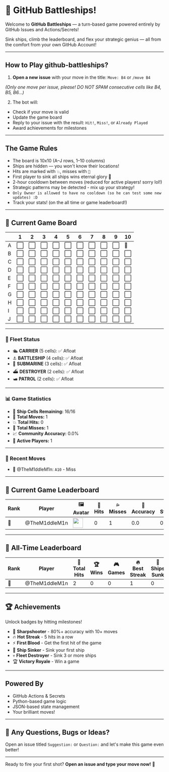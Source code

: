 # 🚢 GitHub Battleships!

Welcome to **GitHub Battleships** — a turn-based game powered entirely by GitHub Issues and Actions/Secrets!

Sink ships, climb the leaderboard, and flex your strategic genius — all from the comfort from your own GitHub Account!

---

## How to Play github-battleships?

1. **Open a new issue** with your move in the title: `Move: B4` or `/move B4`

*(Only one move per issue, please! DO NOT SPAM consecutive cells like B4, B5, B6...)*

2. The bot will:
- Check if your move is valid
- Update the game board
- Reply to your issue with the result: `Hit!`, `Miss!`, or `Already Played`
- Award achievements for milestones

---

## The Game Rules

- The board is 10x10 (A–J rows, 1–10 columns)
- Ships are hidden — you won't know their locations!
- Hits are marked with `💥`, misses with `🌊`
- First player to sink all ships wins eternal glory 👑
- 2-hour cooldown between moves (reduced for active players! sorry lol!)
- Strategic patterns may be detected - mix up your strategy!
- `Only Owner is allowed to have no cooldown (so he can test some new updates) :D`
- Track your stats! (on the all time or game leaderboard!)

---

## 🎯 Current Game Board

<!-- BOARD_START -->
|   | 1 | 2 | 3 | 4 | 5 | 6 | 7 | 8 | 9 | 10 |
|---|---|---|---|---|---|---|---|---|---|---|
| A | ⬜ | ⬜ | ⬜ | ⬜ | ⬜ | ⬜ | ⬜ | ⬜ | ⬜ | 🌊 |
| B | ⬜ | ⬜ | ⬜ | ⬜ | ⬜ | ⬜ | ⬜ | ⬜ | ⬜ | ⬜ |
| C | ⬜ | ⬜ | ⬜ | ⬜ | ⬜ | ⬜ | ⬜ | ⬜ | ⬜ | ⬜ |
| D | ⬜ | ⬜ | ⬜ | ⬜ | ⬜ | ⬜ | ⬜ | ⬜ | ⬜ | ⬜ |
| E | ⬜ | ⬜ | ⬜ | ⬜ | ⬜ | ⬜ | ⬜ | ⬜ | ⬜ | ⬜ |
| F | ⬜ | ⬜ | ⬜ | ⬜ | ⬜ | ⬜ | ⬜ | ⬜ | ⬜ | ⬜ |
| G | ⬜ | ⬜ | ⬜ | ⬜ | ⬜ | ⬜ | ⬜ | ⬜ | ⬜ | ⬜ |
| H | ⬜ | ⬜ | ⬜ | ⬜ | ⬜ | ⬜ | ⬜ | ⬜ | ⬜ | ⬜ |
| I | ⬜ | ⬜ | ⬜ | ⬜ | ⬜ | ⬜ | ⬜ | ⬜ | ⬜ | ⬜ |
| J | ⬜ | ⬜ | ⬜ | ⬜ | ⬜ | ⬜ | ⬜ | ⬜ | ⬜ | ⬜ |
<!-- BOARD_END -->

---

<!-- SHIP_STATUS_START -->
### 🚢 Fleet Status

- 🛳️ **CARRIER** (5 cells): ✅ Afloat
- ⚓ **BATTLESHIP** (4 cells): ✅ Afloat
- 🔱 **SUBMARINE** (3 cells): ✅ Afloat
- ⛴️ **DESTROYER** (2 cells): ✅ Afloat
- 🛥️ **PATROL** (2 cells): ✅ Afloat
<!-- SHIP_STATUS_END -->

---

<!-- GAME_STATS_START -->
### 📊 Game Statistics

- 🎯 **Ship Cells Remaining:** 16/16
- 🎲 **Total Moves:** 1
- 💥 **Total Hits:** 0
- 🌊 **Total Misses:** 1
- 📈 **Community Accuracy:** 0.0%
- 👥 **Active Players:** 1
<!-- GAME_STATS_END -->

---

<!-- HISTORY_MOVES_START -->
### 📜 Recent Moves

- 🌊 @TheM1ddleM1n: `A10` - Miss
<!-- HISTORY_MOVES_END -->

---

## 🏅 Current Game Leaderboard

<!-- LEADERBOARD_START -->
| Rank | Player | 🖼️ Avatar | 🏹 Hits | 💦 Misses | 🎯 Accuracy | 🔥 Streak | 🚢 Sunk |
|------|--------|-----------|----------|------------|--------------|------------|----------|
| 🥇 | @TheM1ddleM1n | <img src='https://github.com/TheM1ddleM1n.png' width='32' height='32'> | 0 | 1 | 0.0 | 0 | 0 |
<!-- LEADERBOARD_END -->

---

## 👑 All-Time Leaderboard

<!-- ALL_TIME_START -->
| Rank | Player | 🏹 Total Hits | 🏆 Wins | 🎮 Games | 🔥 Best Streak | 🚢 Ships Sunk |
|------|--------|---------------|---------|----------|----------------|----------------|
| 👑 | @TheM1ddleM1n | 2 | 0 | 0 | 1 | 0 |
<!-- ALL_TIME_END -->

---

## 🏆 Achievements

Unlock badges by hitting milestones!

- 🎯 **Sharpshooter** - 80%+ accuracy with 10+ moves
- 🔥 **Hot Streak** - 5 hits in a row
- ⚡ **First Blood** - Get the first hit of the game
- 🚢 **Ship Sinker** - Sink your first ship
- 💀 **Fleet Destroyer** - Sink 3 or more ships
- 🏆 **Victory Royale** - Win a game

---

## Powered By

- GitHub Actions & Secrets
- Python-based game logic
- JSON-based state management
- Your brilliant moves!

---

## 💬 Any Questions, Bugs or Ideas?

Open an issue titled `Suggestion:` or `Question:` and let's make this game even better!

---

Ready to fire your first shot?
**Open an issue and type your move now!** 🎯
